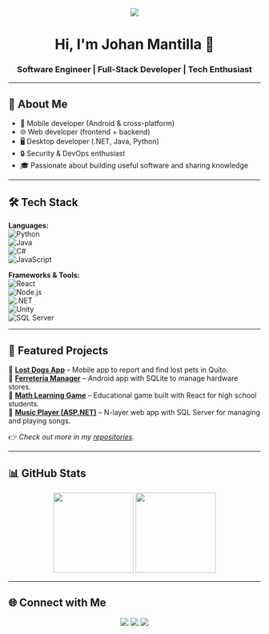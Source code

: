 <div align="center">
  <img src="https://i.imgur.com/Hx1nIVt.png" />
  <h1>Hi, I'm Johan Mantilla 👋</h1>
  <h3>Software Engineer | Full-Stack Developer | Tech Enthusiast</h3>
</div>

---

## 🚀 About Me  
- 📲 Mobile developer (Android & cross-platform)  
- 🌐 Web developer (frontend + backend)  
- 🖥️ Desktop developer (.NET, Java, Python)  
- 🔒 Security & DevOps enthusiast  
- 🎓 Passionate about building useful software and sharing knowledge  

---

## 🛠️ Tech Stack  

**Languages:**  
![Python](https://img.shields.io/badge/-Python-3776AB?logo=python&logoColor=white)  
![Java](https://img.shields.io/badge/-Java-007396?logo=java&logoColor=white)  
![C#](https://img.shields.io/badge/-C%23-239120?logo=c-sharp&logoColor=white)  
![JavaScript](https://img.shields.io/badge/-JavaScript-F7DF1E?logo=javascript&logoColor=black)  

**Frameworks & Tools:**  
![React](https://img.shields.io/badge/-React-61DAFB?logo=react&logoColor=black)  
![Node.js](https://img.shields.io/badge/-Node.js-339933?logo=node.js&logoColor=white)  
![.NET](https://img.shields.io/badge/-.NET-512BD4?logo=dotnet&logoColor=white)  
![Unity](https://img.shields.io/badge/-Unity-000000?logo=unity&logoColor=white)  
![SQL Server](https://img.shields.io/badge/-SQL%20Server-CC2927?logo=microsoft-sql-server&logoColor=white)  

---

## 📂 Featured Projects  

🔹 [**Lost Dogs App**](#) – Mobile app to report and find lost pets in Quito.  
🔹 [**Ferretería Manager**](#) – Android app with SQLite to manage hardware stores.  
🔹 [**Math Learning Game**](#) – Educational game built with React for high school students.  
🔹 [**Music Player (ASP.NET)**](#) – N-layer web app with SQL Server for managing and playing songs.  

👉 *Check out more in my [repositories](https://github.com/JohanMantilla).*  

---

## 📊 GitHub Stats  

<div align="center">
  <img src="https://github-readme-stats.vercel.app/api?username=JohanMantilla&show_icons=true&theme=tokyonight" height="160"/>
  <img src="https://github-readme-stats.vercel.app/api/top-langs/?username=JohanMantilla&layout=compact&theme=tokyonight" height="160"/>
</div>

---

## 🌐 Connect with Me  

<div align="center">
  <a href="https://linktr.ee/Johan.Mantilla"><img src="https://img.shields.io/badge/-Linktree-39E09B?logo=linktree&logoColor=white"/></a>
  <a href="https://www.linkedin.com/in/johan-mantilla"><img src="https://img.shields.io/badge/-LinkedIn-0A66C2?logo=linkedin&logoColor=white"/></a>
  <a href="mailto:johan.mantilla@example.com"><img src="https://img.shields.io/badge/-Email-D14836?logo=gmail&logoColor=white"/></a>
</div>

